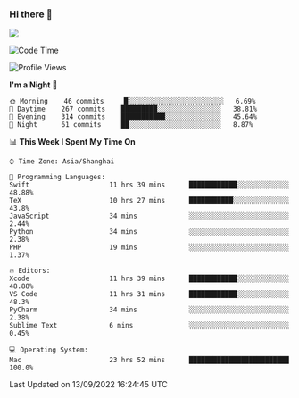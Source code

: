 ### Hi there 👋

<!--
**JJAYCHEN1e/jjaychen1e** is a ✨ _special_ ✨ repository because its `README.md` (this file) appears on your GitHub profile.

Here are some ideas to get you started:

- 🔭 I’m currently working on ...
- 🌱 I’m currently learning ...
- 👯 I’m looking to collaborate on ...
- 🤔 I’m looking for help with ...
- 💬 Ask me about ...
- 📫 How to reach me: ...
- 😄 Pronouns: ...
- ⚡ Fun fact: ...
-->

[![](https://github-readme-stats.vercel.app/api?username=jjaychen1e&show_icons=true)](https://github.com/jjaychen1e/github-readme-stats?count_private=true)

<!--START_SECTION:waka-->
![Code Time](http://img.shields.io/badge/Code%20Time-251%20hrs-blue)

![Profile Views](http://img.shields.io/badge/Profile%20Views-0-blue)

**I'm a Night 🦉** 

```text
🌞 Morning    46 commits     █░░░░░░░░░░░░░░░░░░░░░░░░   6.69% 
🌆 Daytime    267 commits    █████████░░░░░░░░░░░░░░░░   38.81% 
🌃 Evening    314 commits    ███████████░░░░░░░░░░░░░░   45.64% 
🌙 Night      61 commits     ██░░░░░░░░░░░░░░░░░░░░░░░   8.87%

```


📊 **This Week I Spent My Time On** 

```text
⌚︎ Time Zone: Asia/Shanghai

💬 Programming Languages: 
Swift                    11 hrs 39 mins      ████████████░░░░░░░░░░░░░   48.88% 
TeX                      10 hrs 27 mins      ███████████░░░░░░░░░░░░░░   43.8% 
JavaScript               34 mins             ░░░░░░░░░░░░░░░░░░░░░░░░░   2.44% 
Python                   34 mins             ░░░░░░░░░░░░░░░░░░░░░░░░░   2.38% 
PHP                      19 mins             ░░░░░░░░░░░░░░░░░░░░░░░░░   1.37%

🔥 Editors: 
Xcode                    11 hrs 39 mins      ████████████░░░░░░░░░░░░░   48.88% 
VS Code                  11 hrs 31 mins      ████████████░░░░░░░░░░░░░   48.3% 
PyCharm                  34 mins             ░░░░░░░░░░░░░░░░░░░░░░░░░   2.38% 
Sublime Text             6 mins              ░░░░░░░░░░░░░░░░░░░░░░░░░   0.45%

💻 Operating System: 
Mac                      23 hrs 52 mins      █████████████████████████   100.0%

```


 Last Updated on 13/09/2022 16:24:45 UTC
<!--END_SECTION:waka-->
